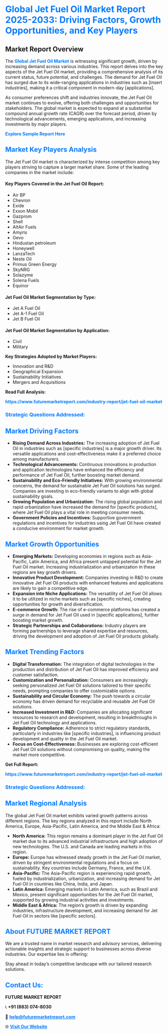 <h1 style="color: #007BFF;">Global Jet Fuel Oil Market Report 2025-2033: Driving Factors, Growth Opportunities, and Key Players</h1>

<section id="overview">
<h2>Market Report Overview</h2>
<p>The <a href="https://www.futuremarketreport.com/industry-report/jet-fuel-oil-market" style="color: #007BFF; text-decoration: none;"><strong>Global Jet Fuel Oil Market</strong></a> is witnessing significant growth, driven by increasing demand across various industries. This report delves into the key aspects of the Jet Fuel Oil market, providing a comprehensive analysis of its current status, future potential, and challenges. The demand for Jet Fuel Oil has surged due to its wide-ranging applications in industries such as [insert industries], making it a critical component in modern-day [applications].</p>
<p>As consumer preferences shift and industries innovate, the Jet Fuel Oil market continues to evolve, offering both challenges and opportunities for stakeholders. The global market is expected to expand at a substantial compound annual growth rate (CAGR) over the forecast period, driven by technological advancements, emerging applications, and increasing investments by major players.</p>
</section>

<section id="overview">
<p><a href="https://www.futuremarketreport.com/request-sample/reportId=41698" style="color: #007BFF; text-decoration: none;"><strong>Explore Sample Report Here</strong></a></p>
</section>

<section id="key-players">
<h2 style="color: #007BFF;">Market Key Players Analysis</h2>
<p>The Jet Fuel Oil market is characterized by intense competition among key players striving to capture a larger market share. Some of the leading companies in the market include:</p>
<h4>Key Players Covered in the Jet Fuel Oil Report:</h4>
<ul><li>Air BP</li><li>Chevron</li><li>Exide</li><li>Exxon Mobil</li><li>Gazprom</li><li>Shell</li><li>AltAir Fuels</li><li>Amyris</li><li>Gevo</li><li>Hindustan petroleum</li><li>Honeywell</li><li>LanzaTech</li><li>Neste Oil</li><li>Primus Green Energy</li><li>SkyNRG</li><li>Solazyme</li><li>Solena Fuels</li><li>Equinor</li></ul>
<h4>Jet Fuel Oil Market Segmentation by Type:</h4>
<ul><li>Jet A Fuel Oil</li><li>Jet A-1 Fuel Oil</li><li>Jet B Fuel Oil</li></ul>

<h4>Jet Fuel Oil Market Segmentation by Application:</h4>
<ul><li>Civil</li><li>Military</li></ul>
<p><strong>Key Strategies Adopted by Market Players:</strong></p>
<ul>
<li>Innovation and R&D</li>
<li>Geographical Expansion</li>
<li>Sustainability Initiatives</li>
<li>Mergers and Acquisitions</li>
</ul>
</section>

<section>
<p><strong>Read Full Analysis: </strong></p><a href="https://www.futuremarketreport.com/industry-report/jet-fuel-oil-market" style="color: #007BFF; text-decoration: none;"><strong>https://www.futuremarketreport.com/industry-report/jet-fuel-oil-market</strong></a>
<h3 style="color: #007BFF;">Strategic Questions Addressed:</h3>
</section>

<section id="driving-factors">
<h2 style="color: #007BFF;">Market Driving Factors</h2>
<ul>
<li><strong>Rising Demand Across Industries:</strong> The increasing adoption of Jet Fuel Oil in industries such as [specific industries] is a major growth driver. Its versatile applications and cost-effectiveness make it a preferred choice among manufacturers.</li>
<li><strong>Technological Advancements:</strong> Continuous innovations in production and application technologies have enhanced the efficiency and performance of Jet Fuel Oil, further boosting market demand.</li>
<li><strong>Sustainability and Eco-Friendly Initiatives:</strong> With growing environmental concerns, the demand for sustainable Jet Fuel Oil solutions has surged. Companies are investing in eco-friendly variants to align with global sustainability goals.</li>
<li><strong>Growing Population and Urbanization:</strong> The rising global population and rapid urbanization have increased the demand for [specific products], where Jet Fuel Oil plays a vital role in meeting consumer needs.</li>
<li><strong>Government Policies and Incentives:</strong> Supportive government regulations and incentives for industries using Jet Fuel Oil have created a conducive environment for market growth.</li>
</ul>
</section>

<section id="growth-opportunities">
<h2 style="color: #007BFF;">Market Growth Opportunities</h2>
<ul>
<li><strong>Emerging Markets:</strong> Developing economies in regions such as Asia-Pacific, Latin America, and Africa present untapped potential for the Jet Fuel Oil market. Increasing industrialization and urbanization in these regions are key growth drivers.</li>
<li><strong>Innovative Product Development:</strong> Companies investing in R&D to create innovative Jet Fuel Oil products with enhanced features and applications are likely to gain a competitive edge.</li>
<li><strong>Expansion into Niche Applications:</strong> The versatility of Jet Fuel Oil allows it to be utilized in niche markets such as [specific niches], creating opportunities for growth and diversification.</li>
<li><strong>E-commerce Growth:</strong> The rise of e-commerce platforms has created a surge in demand for Jet Fuel Oil used in [specific applications], further boosting market growth.</li>
<li><strong>Strategic Partnerships and Collaborations:</strong> Industry players are forming partnerships to leverage shared expertise and resources, driving the development and adoption of Jet Fuel Oil products globally.</li>
</ul>
</section>

<section id="trending-factors">
<h2 style="color: #007BFF;">Market Trending Factors</h2>
<ul>
<li><strong>Digital Transformation:</strong> The integration of digital technologies in the production and distribution of Jet Fuel Oil has improved efficiency and customer satisfaction.</li>
<li><strong>Customization and Personalization:</strong> Consumers are increasingly seeking personalized Jet Fuel Oil solutions tailored to their specific needs, prompting companies to offer customizable options.</li>
<li><strong>Sustainability and Circular Economy:</strong> The push towards a circular economy has driven demand for recyclable and reusable Jet Fuel Oil solutions.</li>
<li><strong>Increased Investment in R&D:</strong> Companies are allocating significant resources to research and development, resulting in breakthroughs in Jet Fuel Oil technology and applications.</li>
<li><strong>Regulatory Compliance:</strong> Adherence to strict regulatory standards, particularly in industries like [specific industries], is influencing product development and quality in the Jet Fuel Oil market.</li>
<li><strong>Focus on Cost-Effectiveness:</strong> Businesses are exploring cost-efficient Jet Fuel Oil solutions without compromising on quality, making the market more competitive.</li>
</ul>
</section>

<section>
<p><strong>Get Full Report: </strong></p><a href="https://www.futuremarketreport.com/industry-report/jet-fuel-oil-market" style="color: #007BFF; text-decoration: none;"><strong>https://www.futuremarketreport.com/industry-report/jet-fuel-oil-market</strong></a>
<h3 style="color: #007BFF;">Strategic Questions Addressed:</h3>
</section>


<section id="regional-analysis">
<h2 style="color: #007BFF;">Market Regional Analysis</h2>
<p>The global Jet Fuel Oil market exhibits varied growth patterns across different regions. The key regions analyzed in this report include North America, Europe, Asia-Pacific, Latin America, and the Middle East & Africa:</p>
<ul>
<li><strong>North America:</strong> This region remains a dominant player in the Jet Fuel Oil market due to its advanced industrial infrastructure and high adoption of new technologies. The U.S. and Canada are leading markets in this region.</li>
<li><strong>Europe:</strong> Europe has witnessed steady growth in the Jet Fuel Oil market, driven by stringent environmental regulations and a focus on sustainability. Key countries include Germany, France, and the U.K.</li>
<li><strong>Asia-Pacific:</strong> The Asia-Pacific region is experiencing rapid growth, fueled by industrialization, urbanization, and increasing demand for Jet Fuel Oil in countries like China, India, and Japan.</li>
<li><strong>Latin America:</strong> Emerging markets in Latin America, such as Brazil and Mexico, present significant opportunities for the Jet Fuel Oil market, supported by growing industrial activities and investments.</li>
<li><strong>Middle East & Africa:</strong> The region’s growth is driven by expanding industries, infrastructure development, and increasing demand for Jet Fuel Oil in sectors like [specific sectors].</li>
</ul>
</section>

<footer>
<h2 style="color: #007BFF;">About FUTURE MARKET REPORT</h2>
<p>We are a trusted name in market research and advisory services, delivering actionable insights and strategic support to businesses across diverse industries. Our expertise lies in offering:</p>

<p>Stay ahead in today’s competitive landscape with our tailored research solutions.</p>

<h2 style="color: #007BFF;">Contact Us:</h2>
<p><strong>FUTURE MARKET REPORT</strong></p>
<p>📞 <strong>+91 (883) 074-8030</strong></p>
<p>📧 <strong><a href="mailto:help@futuremarketreport.com" style="color: #007BFF;">help@futuremarketreport.com</a></strong></p>
<p>🌐 <strong><a href="https://www.futuremarketreport.com/" style="color: #007BFF;">Visit Our Website</a></strong></p>
</footer>